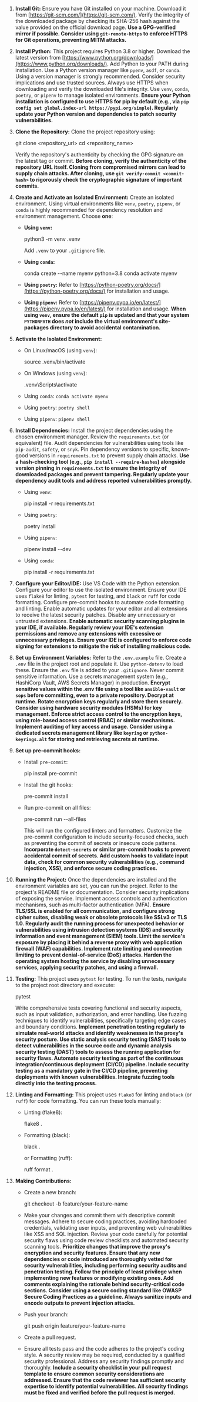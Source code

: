 1. **Install Git:** Ensure you have Git installed on your machine. Download it from [https://git-scm.com/](https://git-scm.com/). Verify the integrity of the downloaded package by checking its SHA-256 hash against the value provided on the official download page. **Use a GPG-verified mirror if possible. Consider using `git-remote-https` to enforce HTTPS for Git operations, preventing MITM attacks.**

2. **Install Python:** This project requires Python 3.8 or higher. Download the latest version from [https://www.python.org/downloads/](https://www.python.org/downloads/). Add Python to your PATH during installation. Use a Python version manager like `pyenv`, `asdf`, or `conda`. Using a version manager is strongly recommended. Consider security implications and use trusted sources. Always use HTTPS when downloading and verify the downloaded file's integrity. Use `venv`, `conda`, `poetry`, or `pipenv` to manage isolated environments. **Ensure your Python installation is configured to use HTTPS for pip by default (e.g., via `pip config set global.index-url https://pypi.org/simple`). Regularly update your Python version and dependencies to patch security vulnerabilities.**

3. **Clone the Repository:** Clone the project repository using:

   git clone <repository_url>
   cd <repository_name>

   Verify the repository's authenticity by checking the GPG signature on the latest tag or commit. **Before cloning, verify the authenticity of the repository URL itself. Cloning from compromised mirrors can lead to supply chain attacks. After cloning, use `git verify-commit <commit-hash>` to rigorously check the cryptographic signature of important commits.**

4. **Create and Activate an Isolated Environment:** Create an isolated environment. Using virtual environments like `venv`, `poetry`, `pipenv`, or `conda` is highly recommended for dependency resolution and environment management. Choose **one**:

   * **Using `venv`:**

     python3 -m venv .venv

     Add `.venv` to your `.gitignore` file.

   * **Using `conda`:**

     conda create --name myenv python=3.8
     conda activate myenv

   * **Using `poetry`:** Refer to [https://python-poetry.org/docs/](https://python-poetry.org/docs/) for installation and usage.
   * **Using `pipenv`:** Refer to [https://pipenv.pypa.io/en/latest/](https://pipenv.pypa.io/en/latest/) for installation and usage. **When using `venv`, ensure the default `pip` is updated and that your system `PYTHONPATH` does *not* include the virtual environment's site-packages directory to avoid accidental contamination.**

5. **Activate the Isolated Environment:**

   * On Linux/macOS (using `venv`):

     source .venv/bin/activate

   * On Windows (using `venv`):

     .venv\Scripts\activate

   * Using `conda`: `conda activate myenv`
   * Using `poetry`: `poetry shell`
   * Using `pipenv`: `pipenv shell`

6. **Install Dependencies:** Install the project dependencies using the chosen environment manager. Review the `requirements.txt` (or equivalent) file. Audit dependencies for vulnerabilities using tools like `pip-audit`, `safety`, or `snyk`. Pin dependency versions to specific, known-good versions in `requirements.txt` to prevent supply chain attacks. **Use a hash-checking tool (e.g., `pip install --require-hashes`) alongside version pinning in `requirements.txt` to ensure the integrity of downloaded packages and prevent tampering. Regularly update your dependency audit tools and address reported vulnerabilities promptly.**

   * Using `venv`:

     pip install -r requirements.txt

   * Using `poetry`:

     poetry install

   * Using `pipenv`:

     pipenv install --dev

   * Using `conda`:

     pip install -r requirements.txt

7. **Configure your Editor/IDE:** Use VS Code with the Python extension. Configure your editor to use the isolated environment. Ensure your IDE uses `flake8` for linting, `pytest` for testing, and `black` or `ruff` for code formatting. Configure pre-commit hooks to automate code formatting and linting. Enable automatic updates for your editor and all extensions to receive the latest security patches. Disable any unnecessary or untrusted extensions. **Enable automatic security scanning plugins in your IDE, if available. Regularly review your IDE's extension permissions and remove any extensions with excessive or unnecessary privileges. Ensure your IDE is configured to enforce code signing for extensions to mitigate the risk of installing malicious code.**

8. **Set up Environment Variables:** Refer to the `.env.example` file. Create a `.env` file in the project root and populate it. Use `python-dotenv` to load these. Ensure the `.env` file is added to your `.gitignore`. Never commit sensitive information. Use a secrets management system (e.g., HashiCorp Vault, AWS Secrets Manager) in production. **Encrypt sensitive values within the .env file using a tool like `ansible-vault` or `sops` before committing, even to a private repository. Decrypt at runtime. Rotate encryption keys regularly and store them securely. Consider using hardware security modules (HSMs) for key management. Enforce strict access control to the encryption keys, using role-based access control (RBAC) or similar mechanisms. Implement auditing of key access and usage. Consider using a dedicated secrets management library like `keyring` or `python-keyrings.alt` for storing and retrieving secrets at runtime.**

9. **Set up pre-commit hooks:**

    * Install `pre-commit`:

        pip install pre-commit

    * Install the git hooks:

        pre-commit install

    * Run pre-commit on all files:

        pre-commit run --all-files

        This will run the configured linters and formatters. Customize the pre-commit configuration to include security-focused checks, such as preventing the commit of secrets or insecure code patterns. **Incorporate `detect-secrets` or similar pre-commit hooks to prevent accidental commit of secrets.  Add custom hooks to validate input data, check for common security vulnerabilities (e.g., command injection, XSS), and enforce secure coding practices.**

10. **Running the Project:** Once the dependencies are installed and the environment variables are set, you can run the project. Refer to the project's README file or documentation. Consider security implications of exposing the service. Implement access controls and authentication mechanisms, such as multi-factor authentication (MFA). **Ensure TLS/SSL is enabled for all communication, and configure strong cipher suites, disabling weak or obsolete protocols like SSLv3 or TLS 1.0. Regularly audit the running process for unexpected behavior or vulnerabilities using intrusion detection systems (IDS) and security information and event management (SIEM) tools. Limit the service's exposure by placing it behind a reverse proxy with web application firewall (WAF) capabilities. Implement rate limiting and connection limiting to prevent denial-of-service (DoS) attacks. Harden the operating system hosting the service by disabling unnecessary services, applying security patches, and using a firewall.**

11. **Testing:** This project uses `pytest` for testing. To run the tests, navigate to the project root directory and execute:

    pytest

    Write comprehensive tests covering functional and security aspects, such as input validation, authorization, and error handling. Use fuzzing techniques to identify vulnerabilities, specifically targeting edge cases and boundary conditions. **Implement penetration testing regularly to simulate real-world attacks and identify weaknesses in the proxy's security posture. Use static analysis security testing (SAST) tools to detect vulnerabilities in the source code and dynamic analysis security testing (DAST) tools to assess the running application for security flaws. Automate security testing as part of the continuous integration/continuous deployment (CI/CD) pipeline. Include security testing as a mandatory gate in the CI/CD pipeline, preventing deployments with known vulnerabilities.  Integrate fuzzing tools directly into the testing process.**

12. **Linting and Formatting:** This project uses `flake8` for linting and `black` (or `ruff`) for code formatting. You can run these tools manually:

    * Linting (flake8):

      flake8 .

    * Formatting (black):

      black .

      or Formatting (ruff):

      ruff format .

13. **Making Contributions:**

    * Create a new branch:

      git checkout -b feature/your-feature-name

    * Make your changes and commit them with descriptive commit messages. Adhere to secure coding practices, avoiding hardcoded credentials, validating user inputs, and preventing web vulnerabilities like XSS and SQL injection. Review your code carefully for potential security flaws using code review checklists and automated security scanning tools. **Prioritize changes that improve the proxy's encryption and security features. Ensure that any new dependencies or code introduced are thoroughly vetted for security vulnerabilities, including performing security audits and penetration testing. Follow the principle of least privilege when implementing new features or modifying existing ones. Add comments explaining the rationale behind security-critical code sections. Consider using a secure coding standard like OWASP Secure Coding Practices as a guideline. Always sanitize inputs and encode outputs to prevent injection attacks.**
    * Push your branch:

      git push origin feature/your-feature-name

    * Create a pull request.

    * Ensure all tests pass and the code adheres to the project's coding style. A security review may be required, conducted by a qualified security professional. Address any security findings promptly and thoroughly. **Include a security checklist in your pull request template to ensure common security considerations are addressed. Ensure that the code reviewer has sufficient security expertise to identify potential vulnerabilities. All security findings must be fixed and verified before the pull request is merged.**
